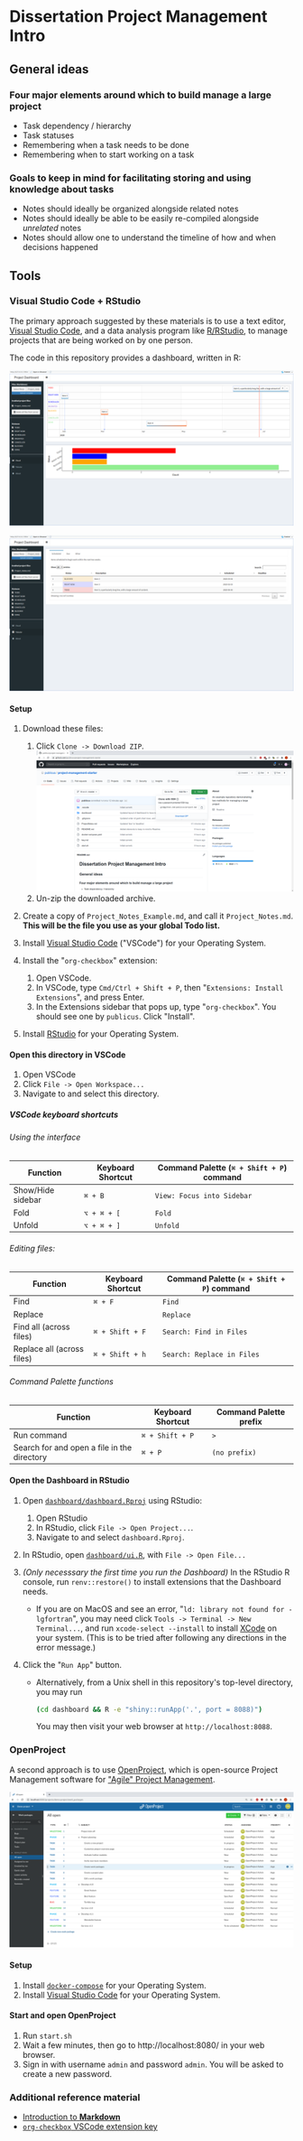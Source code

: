 # Dissertation Project Management Intro

## General ideas

### Four major elements around which to build manage a large project

- Task dependency / hierarchy
- Task statuses
- Remembering when a task needs to be done
- Remembering when to start working on a task

### Goals to keep in mind for facilitating storing and using knowledge about tasks

- Notes should ideally be organized alongside related notes
- Notes should ideally be able to be easily re-compiled alongside _unrelated_ notes
- Notes should allow one to understand the timeline of how and when decisions happened

## Tools

### Visual Studio Code + RStudio

The primary approach suggested by these materials is to use a text editor, [Visual Studio Code](https://code.visualstudio.com/), and a data analysis program like [R/RStudio](https://rstudio.com/products/rstudio/download/), to manage projects that are being worked on by one person.

The code in this repository provides a dashboard, written in R:

![documentation/example_screenshots/statuses.png](documentation/example_screenshots/statuses.png)

![documentation/example_screenshots/scheduled.png](documentation/example_screenshots/scheduled.png)

#### Setup

1. Download these files:
   1. Click `Clone -> Download ZIP`.
      ![documentation/example_screenshots/github_clone.png](documentation/example_screenshots/github_clone.png)
   1. Un-zip the downloaded archive.
1. Create a copy of `Project_Notes_Example.md`, and call it `Project_Notes.md`. **This will be the file you use as your global Todo list.**

1. Install [Visual Studio Code](https://code.visualstudio.com/) ("VSCode") for your Operating System.
1. Install the "`org-checkbox`" extension:
   1. Open VSCode.
   1. In VSCode, type `Cmd/Ctrl + Shift + P`, then "`Extensions: Install Extensions`", and press Enter.
   1. In the Extensions sidebar that pops up, type "`org-checkbox`". You should see one by `publicus`. Click "Install".
1. Install [RStudio](https://rstudio.com/products/rstudio/download/) for your Operating System.

#### Open this directory in VSCode

1. Open VSCode
1. Click `File -> Open Workspace...`
1. Navigate to and select this directory.

##### VSCode keyboard shortcuts

###### Using the interface

| Function          | Keyboard Shortcut | Command Palette (`⌘ + Shift + P`) command |
| ----------------- | ----------------- | ----------------------------------------- |
| Show/Hide sidebar | `⌘ + B`           | `View: Focus into Sidebar`                |
| Fold              | `⌥ + ⌘ + [`       | `Fold`                                    |
| Unfold            | `⌥ + ⌘ + ]`       | `Unfold`                                  |

###### Editing files:

| Function                   | Keyboard Shortcut | Command Palette (`⌘ + Shift + P`) command |
| -------------------------- | ----------------- | ----------------------------------------- |
| Find                       | `⌘ + F`           | `Find`                                    |
| Replace                    |                   | `Replace`                                 |
| Find all (across files)    | `⌘ + Shift + F`   | `Search: Find in Files`                   |
| Replace all (across files) | `⌘ + Shift + h`   | `Search: Replace in Files`                |

###### Command Palette functions

| Function                                    | Keyboard Shortcut | Command Palette prefix |
| ------------------------------------------- | ----------------- | ---------------------- |
| Run command                                 | `⌘ + Shift + P`   | `>`                    |
| Search for and open a file in the directory | `⌘ + P`           | `(no prefix)`          |

#### Open the Dashboard in RStudio

1.  Open [`dashboard/dashboard.Rproj`](dashboard/dashboard.Rproj) using RStudio:
    1. Open RStudio
    1. In RStudio, click `File -> Open Project...`.
    1. Navigate to and select `dashboard.Rproj`.
1.  In RStudio, open [`dashboard/ui.R`](dashboard/dashboard.Rmd), with `File -> Open File...`
1.  _(Only necesssary the first time you run the Dashboard)_ In the RStudio R console, run `renv::restore()` to install extensions that the Dashboard needs.
    - If you are on MacOS and see an error, "`ld: library not found for -lgfortran`", you may need click `Tools -> Terminal -> New Terminal...`, and run `xcode-select --install` to install [XCode](https://developer.apple.com/xcode/ide/) on your system. (This is to be tried after following any directions in the error message.)
1.  Click the "`Run App`" button.

    - Alternatively, from a Unix shell in this repository's top-level directory, you may run

      ```sh
      (cd dashboard && R -e "shiny::runApp('.', port = 8088)")
      ```

      You may then visit your web browser at `http://localhost:8088`.

### OpenProject

A second approach is to use [OpenProject](https://www.openproject.org/), which is open-source Project Management software for ["Agile" Project Management](https://www.atlassian.com/agile/project-management/epics-stories-themes).

![documentation/example_screenshots/openproject.png](documentation/example_screenshots/openproject.png)

#### Setup

1. Install [`docker-compose`](https://docs.docker.com/compose/install/#install-compose) for your Operating System.
1. Install [Visual Studio Code](https://code.visualstudio.com/) for your Operating System.

#### Start and open OpenProject

1. Run `start.sh`
1. Wait a few minutes, then go to http://localhost:8080/ in your web browser.
1. Sign in with username `admin` and password `admin`. You will be asked to create a new password.

### Additional reference material

- [Introduction to **Markdown**](https://guides.github.com/features/mastering-markdown/)
- [`org-checkbox` VSCode extension key](https://raw.githubusercontent.com/publicus/project-management-starter/master/key.md)
